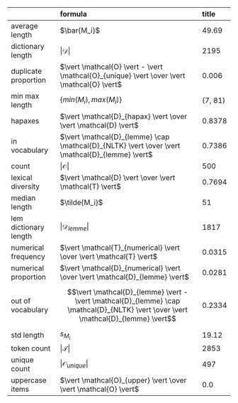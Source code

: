 |                       | formula                                                                                                                             | title   |
|:----------------------|:------------------------------------------------------------------------------------------------------------------------------------|:--------|
| average length        | $\bar{M_i}$                                                                                                                         | 49.69   |
| dictionary length     | $\vert \mathcal{D} \vert$                                                                                                           | 2195    |
| duplicate proportion  | $\vert \mathcal{O} \vert - \vert \mathcal{O}_{unique} \vert \over \vert \mathcal{O} \vert$                                          | 0.006   |
| min max length        | $\{ min(M_i), max(M_i) \}$                                                                                                          | (7, 81) |
| hapaxes               | $\vert \mathcal{D}_{hapax} \vert \over \vert \mathcal{D} \vert$                                                                     | 0.8378  |
| in vocabulary         | $\vert \mathcal{D}_{lemme} \cap \mathcal{D}_{NLTK} \vert \over \vert \mathcal{D}_{lemme} \vert$                                     | 0.7386  |
| count                 | $\vert \mathcal{O} \vert$                                                                                                           | 500     |
| lexical diversity     | $\vert \mathcal{D} \vert \over \vert \mathcal{T} \vert$                                                                             | 0.7694  |
| median length         | $\tilde{M_i}$                                                                                                                       | 51      |
| lem dictionary length | $\vert \mathcal{D}_{lemme} \vert$                                                                                                   | 1817    |
| numerical frequency   | $\vert \mathcal{T}_{numerical} \vert \over \vert \mathcal{T} \vert$                                                                 | 0.0315  |
| numerical proportion  | $\vert \mathcal{D}_{numerical} \vert \over \vert \mathcal{D}_{lemme} \vert$                                                         | 0.0281  |
| out of vocabulary     | $$\vert \mathcal{D}_{lemme} \vert - \vert \mathcal{D}_{lemme} \cap \mathcal{D}_{NLTK} \vert \over \vert \mathcal{D}_{lemme} \vert$$ | 0.2334  |
| std length            | $s_{M_i}$                                                                                                                           | 19.12   |
| token count           | $\vert \mathcal{T} \vert$                                                                                                           | 2853    |
| unique count          | $\vert \mathcal{O}_{unique} \vert$                                                                                                  | 497     |
| uppercase items       | $\vert \mathcal{O}_{upper} \vert \over \vert \mathcal{O} \vert$                                                                     | 0.0     |